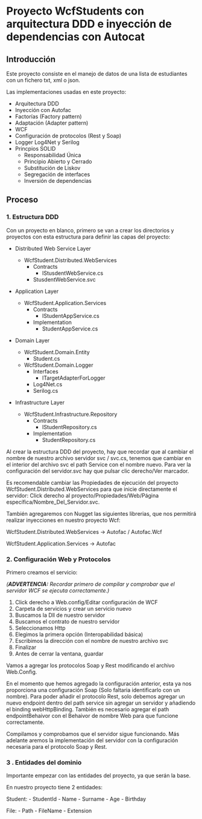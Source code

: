 # Proyecto WcfStudents con arquitectura DDD e inyección de dependencias con Autocat

## Introducción

Este proyecto consiste en el manejo de datos de una lista de estudiantes con un fichero txt, xml o json.

Las implementaciones usadas en este proyecto:

- Arquitectura DDD
- Inyección con Autofac
- Factorías (Factory pattern)
- Adaptación (Adapter pattern)
- WCF
- Configuración de protocolos (Rest y Soap)
- Logger Log4Net y Serilog
- Princpios SOLID
	- Responsabilidad Única
	- Principio Abierto y Cerrado
	- Substitución de Liskov
	- Segregación de interfaces
	- Inversión de dependencias

## Proceso

### 1. Estructura DDD

Con un proyecto en blanco, primero se van a crear los directorios y proyectos con esta estructura para definir las capas del proyecto:

- Distributed Web Service Layer
	- WcfStudent.Distributed.WebServices
		- Contracts
			- IStusdentWebService.cs
		- StusdentWebService.svc

- Application Layer
	- WcfStudent.Application.Services
		- Contracts
			- IStudentAppService.cs
		- Implementation
			- StudentAppService.cs

- Domain Layer
	- WcfStudent.Domain.Entity
		- Student.cs
	- WcfStudent.Domain.Logger
		- Interfaces
			- ITargetAdapterForLogger
		- Log4Net.cs
		- Serilog.cs

- Infrastructure Layer
	- WcfStudent.Infrastructure.Repository
		- Contracts
			- IStudentRepository.cs
		- Implementation
			- StudentRepository.cs

Al crear la estructura DDD del proyecto, hay que recordar que al cambiar el nombre de nuestro archivo servidor svc / svc.cs, tenemos que
cambiar en el interior del archivo svc el path Service con el nombre nuevo. Para ver la configuración del servidor.svc hay que pulsar
clic derecho/Ver marcador.

Es recomendable cambiar las Propiedades de ejecución del proyecto WcfStudent.Distributed.WebServices para que inicie directamente el servidor: 
Click derecho al proyecto/Propiedades/Web/Página específica/Nombre_Del_Servidor.svc.

También agregaremos con Nugget las siguientes librerias, que nos permitirá realizar inyecciones en nuestro proyecto Wcf:

WcfStudent.Distributed.WebServices -> Autofac / Autofac.Wcf

WcfStudent.Application.Services -> Autofac

### 2. Configuración Web y Protocolos

Primero creamos el servicio:

*(**ADVERTENCIA:** Recordar primero de compilar y comprobar que el servidor WCF se ejecuta correctamente.)*

1. Click derecho a Web.config/Editar configuración de WCF
2. Carpeta de servicios y crear un servicio nuevo
3. Buscamos la Dll de nuestro servidor
4. Buscamos el contrato de nuestro servidor
5. Seleccionamos Http
6. Elegimos la primera opción (Interopabilidad básica)
7. Escribimos la dirección con el nombre de nuestro archivo svc
8. Finalizar
9. Antes de cerrar la ventana, guardar

Vamos a agregar los protocolos Soap y Rest modificando el archivo Web.Config.

En el momento que hemos agregado la configuración anterior, esta ya nos proporciona una configuración Soap (Solo faltaria identificarlo con un nombre).
Para poder añadir el protocolo Rest, solo debemos agregar un nuevo endpoint dentro del path service sin agregar un servidor y añadiendo el binding webHttpBinding.
También es necesario agregar el path endpointBehaivor con el Behaivor de nombre Web para que funcione correctamente.

Compilamos y comprobamos que el servidor sigue funcionando. Más adelante aremos la implementación del servidor con la configuración necesaria para el protocolo Soap
y Rest.

### 3 . Entidades del dominio

Importante empezar con las entidades del proyecto, ya que serán la base.

En nuestro proyecto tiene 2 entidades:

Student:
	- StudentId
	- Name
	- Surname
	- Age
	- Birthday
	
File:
	- Path
	- FileName
	- Extension